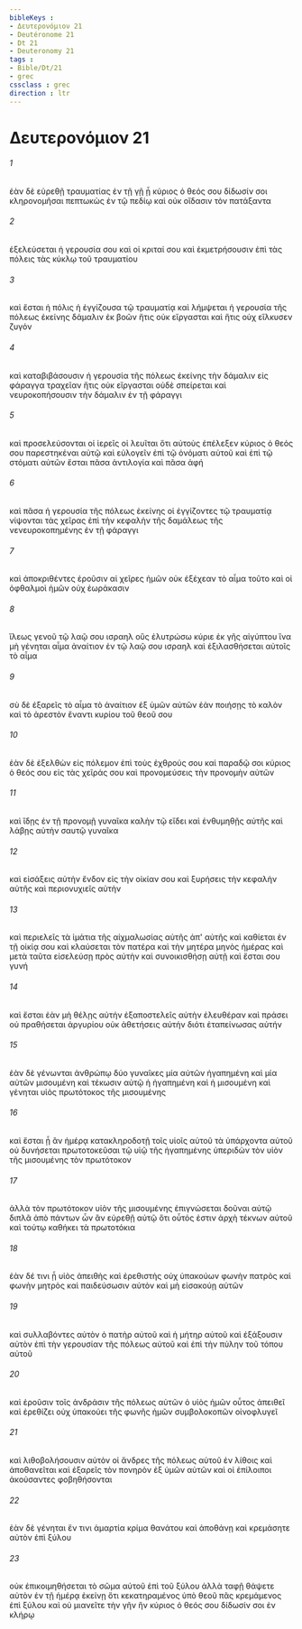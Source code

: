 ```yaml
---
bibleKeys : 
- Δευτερονόμιον 21
- Deutéronome 21
- Dt 21
- Deuteronomy 21
tags : 
- Bible/Dt/21
- grec
cssclass : grec
direction : ltr
---
```


# Δευτερονόμιον 21

###### 1
ἐὰν δὲ εὑρεθῇ τραυματίας ἐν τῇ γῇ ᾗ κύριος ὁ θεός σου δίδωσίν σοι κληρονομῆσαι πεπτωκὼς ἐν τῷ πεδίῳ καὶ οὐκ οἴδασιν τὸν πατάξαντα
###### 2
ἐξελεύσεται ἡ γερουσία σου καὶ οἱ κριταί σου καὶ ἐκμετρήσουσιν ἐπὶ τὰς πόλεις τὰς κύκλῳ τοῦ τραυματίου
###### 3
καὶ ἔσται ἡ πόλις ἡ ἐγγίζουσα τῷ τραυματίᾳ καὶ λήμψεται ἡ γερουσία τῆς πόλεως ἐκείνης δάμαλιν ἐκ βοῶν ἥτις οὐκ εἴργασται καὶ ἥτις οὐχ εἵλκυσεν ζυγόν
###### 4
καὶ καταβιβάσουσιν ἡ γερουσία τῆς πόλεως ἐκείνης τὴν δάμαλιν εἰς φάραγγα τραχεῖαν ἥτις οὐκ εἴργασται οὐδὲ σπείρεται καὶ νευροκοπήσουσιν τὴν δάμαλιν ἐν τῇ φάραγγι
###### 5
καὶ προσελεύσονται οἱ ἱερεῖς οἱ λευῖται ὅτι αὐτοὺς ἐπέλεξεν κύριος ὁ θεός σου παρεστηκέναι αὐτῷ καὶ εὐλογεῖν ἐπὶ τῷ ὀνόματι αὐτοῦ καὶ ἐπὶ τῷ στόματι αὐτῶν ἔσται πᾶσα ἀντιλογία καὶ πᾶσα ἁφή
###### 6
καὶ πᾶσα ἡ γερουσία τῆς πόλεως ἐκείνης οἱ ἐγγίζοντες τῷ τραυματίᾳ νίψονται τὰς χεῖρας ἐπὶ τὴν κεφαλὴν τῆς δαμάλεως τῆς νενευροκοπημένης ἐν τῇ φάραγγι
###### 7
καὶ ἀποκριθέντες ἐροῦσιν αἱ χεῖρες ἡμῶν οὐκ ἐξέχεαν τὸ αἷμα τοῦτο καὶ οἱ ὀφθαλμοὶ ἡμῶν οὐχ ἑωράκασιν
###### 8
ἵλεως γενοῦ τῷ λαῷ σου ισραηλ οὓς ἐλυτρώσω κύριε ἐκ γῆς αἰγύπτου ἵνα μὴ γένηται αἷμα ἀναίτιον ἐν τῷ λαῷ σου ισραηλ καὶ ἐξιλασθήσεται αὐτοῖς τὸ αἷμα
###### 9
σὺ δὲ ἐξαρεῖς τὸ αἷμα τὸ ἀναίτιον ἐξ ὑμῶν αὐτῶν ἐὰν ποιήσῃς τὸ καλὸν καὶ τὸ ἀρεστὸν ἔναντι κυρίου τοῦ θεοῦ σου
###### 10
ἐὰν δὲ ἐξελθὼν εἰς πόλεμον ἐπὶ τοὺς ἐχθρούς σου καὶ παραδῷ σοι κύριος ὁ θεός σου εἰς τὰς χεῖράς σου καὶ προνομεύσεις τὴν προνομὴν αὐτῶν
###### 11
καὶ ἴδῃς ἐν τῇ προνομῇ γυναῖκα καλὴν τῷ εἴδει καὶ ἐνθυμηθῇς αὐτῆς καὶ λάβῃς αὐτὴν σαυτῷ γυναῖκα
###### 12
καὶ εἰσάξεις αὐτὴν ἔνδον εἰς τὴν οἰκίαν σου καὶ ξυρήσεις τὴν κεφαλὴν αὐτῆς καὶ περιονυχιεῖς αὐτὴν
###### 13
καὶ περιελεῖς τὰ ἱμάτια τῆς αἰχμαλωσίας αὐτῆς ἀπ' αὐτῆς καὶ καθίεται ἐν τῇ οἰκίᾳ σου καὶ κλαύσεται τὸν πατέρα καὶ τὴν μητέρα μηνὸς ἡμέρας καὶ μετὰ ταῦτα εἰσελεύσῃ πρὸς αὐτὴν καὶ συνοικισθήσῃ αὐτῇ καὶ ἔσται σου γυνή
###### 14
καὶ ἔσται ἐὰν μὴ θέλῃς αὐτήν ἐξαποστελεῖς αὐτὴν ἐλευθέραν καὶ πράσει οὐ πραθήσεται ἀργυρίου οὐκ ἀθετήσεις αὐτήν διότι ἐταπείνωσας αὐτήν
###### 15
ἐὰν δὲ γένωνται ἀνθρώπῳ δύο γυναῖκες μία αὐτῶν ἠγαπημένη καὶ μία αὐτῶν μισουμένη καὶ τέκωσιν αὐτῷ ἡ ἠγαπημένη καὶ ἡ μισουμένη καὶ γένηται υἱὸς πρωτότοκος τῆς μισουμένης
###### 16
καὶ ἔσται ᾗ ἂν ἡμέρᾳ κατακληροδοτῇ τοῖς υἱοῖς αὐτοῦ τὰ ὑπάρχοντα αὐτοῦ οὐ δυνήσεται πρωτοτοκεῦσαι τῷ υἱῷ τῆς ἠγαπημένης ὑπεριδὼν τὸν υἱὸν τῆς μισουμένης τὸν πρωτότοκον
###### 17
ἀλλὰ τὸν πρωτότοκον υἱὸν τῆς μισουμένης ἐπιγνώσεται δοῦναι αὐτῷ διπλᾶ ἀπὸ πάντων ὧν ἂν εὑρεθῇ αὐτῷ ὅτι οὗτός ἐστιν ἀρχὴ τέκνων αὐτοῦ καὶ τούτῳ καθήκει τὰ πρωτοτόκια
###### 18
ἐὰν δέ τινι ᾖ υἱὸς ἀπειθὴς καὶ ἐρεθιστὴς οὐχ ὑπακούων φωνὴν πατρὸς καὶ φωνὴν μητρὸς καὶ παιδεύσωσιν αὐτὸν καὶ μὴ εἰσακούῃ αὐτῶν
###### 19
καὶ συλλαβόντες αὐτὸν ὁ πατὴρ αὐτοῦ καὶ ἡ μήτηρ αὐτοῦ καὶ ἐξάξουσιν αὐτὸν ἐπὶ τὴν γερουσίαν τῆς πόλεως αὐτοῦ καὶ ἐπὶ τὴν πύλην τοῦ τόπου αὐτοῦ
###### 20
καὶ ἐροῦσιν τοῖς ἀνδράσιν τῆς πόλεως αὐτῶν ὁ υἱὸς ἡμῶν οὗτος ἀπειθεῖ καὶ ἐρεθίζει οὐχ ὑπακούει τῆς φωνῆς ἡμῶν συμβολοκοπῶν οἰνοφλυγεῖ
###### 21
καὶ λιθοβολήσουσιν αὐτὸν οἱ ἄνδρες τῆς πόλεως αὐτοῦ ἐν λίθοις καὶ ἀποθανεῖται καὶ ἐξαρεῖς τὸν πονηρὸν ἐξ ὑμῶν αὐτῶν καὶ οἱ ἐπίλοιποι ἀκούσαντες φοβηθήσονται
###### 22
ἐὰν δὲ γένηται ἔν τινι ἁμαρτία κρίμα θανάτου καὶ ἀποθάνῃ καὶ κρεμάσητε αὐτὸν ἐπὶ ξύλου
###### 23
οὐκ ἐπικοιμηθήσεται τὸ σῶμα αὐτοῦ ἐπὶ τοῦ ξύλου ἀλλὰ ταφῇ θάψετε αὐτὸν ἐν τῇ ἡμέρᾳ ἐκείνῃ ὅτι κεκατηραμένος ὑπὸ θεοῦ πᾶς κρεμάμενος ἐπὶ ξύλου καὶ οὐ μιανεῖτε τὴν γῆν ἣν κύριος ὁ θεός σου δίδωσίν σοι ἐν κλήρῳ
